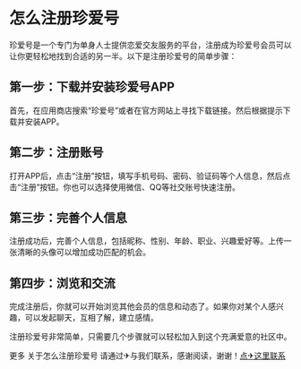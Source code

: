# 怎么注册珍爱号

珍爱号是一个专门为单身人士提供恋爱交友服务的平台，注册成为珍爱号会员可以让你更轻松地找到合适的另一半。以下是注册珍爱号的简单步骤：

## 第一步：下载并安装珍爱号APP

首先，在应用商店搜索“珍爱号”或者在官方网站上寻找下载链接。然后根据提示下载并安装APP。

## 第二步：注册账号

打开APP后，点击“注册”按钮，填写手机号码、密码、验证码等个人信息，然后点击“注册”按钮。你也可以选择使用微信、QQ等社交账号快速注册。

## 第三步：完善个人信息

注册成功后，完善个人信息，包括昵称、性别、年龄、职业、兴趣爱好等。上传一张清晰的头像可以增加成功匹配的机会。

## 第四步：浏览和交流

完成注册后，你就可以开始浏览其他会员的信息和动态了。如果你对某个人感兴趣，可以发起聊天，互相了解，建立感情。

注册珍爱号非常简单，只需要几个步骤就可以轻松加入到这个充满爱意的社区中。

更多 关于怎么注册珍爱号 请通过✈与我们联系，感谢阅读，谢谢！[点✈这里联系](https://ss.k02.cc)